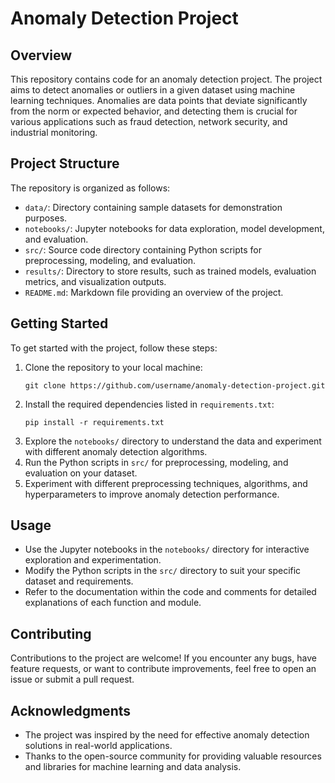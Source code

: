 # Anomaly Detection Project

## Overview
This repository contains code for an anomaly detection project. The project aims to detect anomalies or outliers in a given dataset using machine learning techniques. Anomalies are data points that deviate significantly from the norm or expected behavior, and detecting them is crucial for various applications such as fraud detection, network security, and industrial monitoring.

## Project Structure
The repository is organized as follows:
- `data/`: Directory containing sample datasets for demonstration purposes.
- `notebooks/`: Jupyter notebooks for data exploration, model development, and evaluation.
- `src/`: Source code directory containing Python scripts for preprocessing, modeling, and evaluation.
- `results/`: Directory to store results, such as trained models, evaluation metrics, and visualization outputs.
- `README.md`: Markdown file providing an overview of the project.

## Getting Started
To get started with the project, follow these steps:
1. Clone the repository to your local machine:
   ```
   git clone https://github.com/username/anomaly-detection-project.git
   ```
2. Install the required dependencies listed in `requirements.txt`:
   ```
   pip install -r requirements.txt
   ```
3. Explore the `notebooks/` directory to understand the data and experiment with different anomaly detection algorithms.
4. Run the Python scripts in `src/` for preprocessing, modeling, and evaluation on your dataset.
5. Experiment with different preprocessing techniques, algorithms, and hyperparameters to improve anomaly detection performance.

## Usage
- Use the Jupyter notebooks in the `notebooks/` directory for interactive exploration and experimentation.
- Modify the Python scripts in the `src/` directory to suit your specific dataset and requirements.
- Refer to the documentation within the code and comments for detailed explanations of each function and module.

## Contributing
Contributions to the project are welcome! If you encounter any bugs, have feature requests, or want to contribute improvements, feel free to open an issue or submit a pull request.


## Acknowledgments
- The project was inspired by the need for effective anomaly detection solutions in real-world applications.
- Thanks to the open-source community for providing valuable resources and libraries for machine learning and data analysis.
